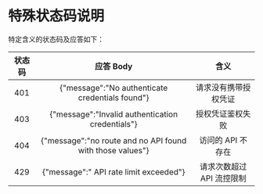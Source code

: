 # 特殊状态码说明

特定含义的状态码及应答如下：

状态码|应答 Body | 含义
:-----:|:--------:|:----:
401    | {"message":"No authenticate credentials found"}  | 请求没有携带授权凭证
403    | {"message":"Invalid authentication credentials"}  | 授权凭证鉴权失败
404    | {"message":"no route and no  API  found with those values"} | 访问的 API 不存在
429    | {"message":" API  rate limit exceeded"} | 请求次数超过 API 流控限制

